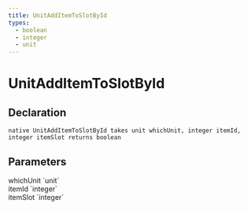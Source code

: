 ```yaml
---
title: UnitAddItemToSlotById
types:
  - boolean
  - integer
  - unit
---
```


# UnitAddItemToSlotById

## Declaration

```
native UnitAddItemToSlotById takes unit whichUnit, integer itemId, integer itemSlot returns boolean
```

## Parameters
<dl>
  <dt>whichUnit `unit`</dt>
  <dd></dd>

  <dt>itemId `integer`</dt>
  <dd></dd>

  <dt>itemSlot `integer`</dt>
  <dd></dd>
</dl>